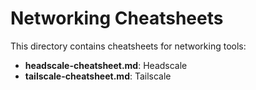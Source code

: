 # Networking Cheatsheets

This directory contains cheatsheets for networking tools:

- **headscale-cheatsheet.md**: Headscale
- **tailscale-cheatsheet.md**: Tailscale 